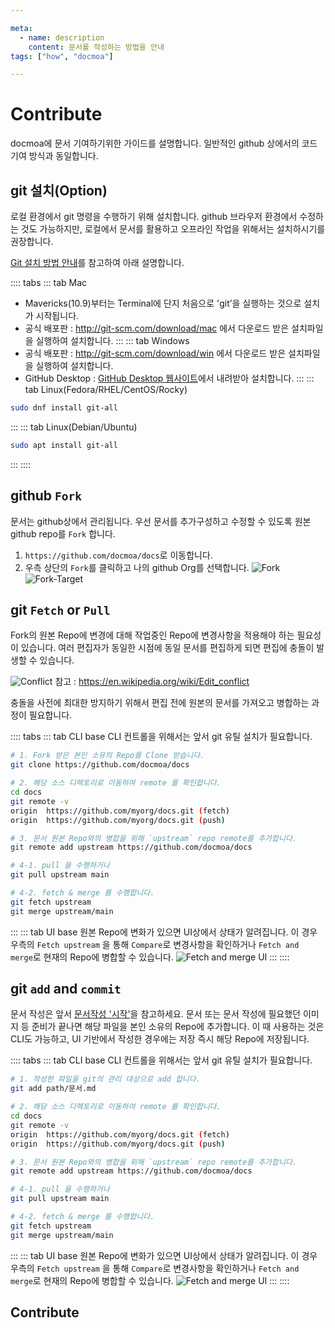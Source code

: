 ```yaml
---

meta:
  - name: description
    content: 문서를 작성하는 방법을 안내
tags: ["how", "docmoa"]

---
```


# Contribute

docmoa에 문서 기여하기위한 가이드를 설명합니다. 일반적인 github 상에서의 코드 기여 방식과 동일합니다.

## git 설치(Option)
로컬 환경에서 git 명령을 수행하기 위해 설치합니다. github 브라우저 환경에서 수정하는 것도 가능하지만, 로컬에서 문서를 활용하고 오프라인 작업을 위해서는 설치하시기를 권장합니다.

[Git 설치 방법 안내](https://git-scm.com/book/ko/v2/%EC%8B%9C%EC%9E%91%ED%95%98%EA%B8%B0-Git-%EC%84%A4%EC%B9%98)를 참고하여 아래 설명합니다.

:::: tabs
::: tab Mac
- Mavericks(10.9)부터는 Terminal에 단지 처음으로 'git’을 실행하는 것으로 설치가 시작됩니다.
- 공식 배포판 : <http://git-scm.com/download/mac> 에서 다운로드 받은 설치파일을 실행하여 설치합니다.
:::
::: tab Windows
- 공식 배포판 : <http://git-scm.com/download/win> 에서 다운로드 받은 설치파일을 실행하여 설치합니다.
- GitHub Desktop : [GitHub Desktop 웹사이트](https://desktop.github.com/)에서 내려받아 설치합니다.
:::
::: tab Linux(Fedora/RHEL/CentOS/Rocky)
```bash
sudo dnf install git-all
```
:::
::: tab Linux(Debian/Ubuntu)
```bash
sudo apt install git-all
```
:::
::::

## github `Fork`
문서는 github상에서 관리됩니다. 우선 문서를 추가구성하고 수정할 수 있도록 원본 github repo를 `Fork` 합니다.

1. `https://github.com/docmoa/docs`로 이동합니다.
2. 우측 상단의 `Fork`를 클릭하고 나의 github Org를 선택합니다.
![Fork](../image/github-fork.png "GitHub에서 Fork")
![Fork-Target](../image/github-fork-target.png "Fork 대상 Org 선택")

## git `Fetch` or `Pull`
Fork의 원본 Repo에 변경에 대해 작업중인 Repo에 변경사항을 적용해야 하는 필요성이 있습니다. 여러 편집자가 동일한 시점에 동일 문서를 편집하게 되면 편집에 충돌이 발생할 수 있습니다.

![Conflict](https://upload.wikimedia.org/wikipedia/commons/9/97/Paragraph-based_prototype_%E2%80%93_rough_visualization_of_the_functionality.png)
참고 : <https://en.wikipedia.org/wiki/Edit_conflict>

충돌을 사전에 최대한 방지하기 위해서 편집 전에 원본의 문서를 가져오고 병합하는 과정이 필요합니다.

:::: tabs
::: tab CLI base
CLI 컨트롤을 위해서는 앞서 git 유틸 설치가 필요합니다.
```bash
# 1. Fork 받은 본인 소유의 Repo를 Clone 받습니다.
git clone https://github.com/docmoa/docs

# 2. 해당 소스 디렉토리로 이동하여 remote 를 확인합니다.
cd docs
git remote -v
origin	https://github.com/myorg/docs.git (fetch)
origin	https://github.com/myorg/docs.git (push)

# 3. 문서 원본 Repo와의 병합을 위해 `upstream` repo remote를 추가합니다.
git remote add upstream https://github.com/docmoa/docs

# 4-1. pull 을 수행하거나
git pull upstream main

# 4-2. fetch & merge 를 수행합니다.
git fetch upstream
git merge upstream/main
```
:::
::: tab UI base
원본 Repo에 변화가 있으면 UI상에서 상태가 알려집니다. 이 경우 우측의 `Fetch upstream` 을 통해 `Compare`로 변경사항을 확인하거나 `Fetch and merge`로 현재의 Repo에 병합할 수 있습니다.
![Fetch and merge UI](../image/github-ui-fetch.png)
:::
::::

## git `add` and `commit`
문서 작성은 앞서 [문서작성 '시작'](/00-Howto/02-문서작성가이드/01-Start.html)을 참고하세요. 문서 또는 문서 작성에 필요했던 이미지 등 준비가 끝나면 해당 파일을 본인 소유의 Repo에 추가합니다. 이 때 사용하는 것은 CLI도 가능하고, UI 기반에서 작성한 경우에는 저장 즉시 해당 Repo에 저장됩니다.

:::: tabs
::: tab CLI base
CLI 컨트롤을 위해서는 앞서 git 유틸 설치가 필요합니다.
```bash
# 1. 작성한 파일을 git의 관리 대상으로 add 합니다.
git add path/문서.md

# 2. 해당 소스 디렉토리로 이동하여 remote 를 확인합니다.
cd docs
git remote -v
origin	https://github.com/myorg/docs.git (fetch)
origin	https://github.com/myorg/docs.git (push)

# 3. 문서 원본 Repo와의 병합을 위해 `upstream` repo remote를 추가합니다.
git remote add upstream https://github.com/docmoa/docs

# 4-1. pull 을 수행하거나
git pull upstream main

# 4-2. fetch & merge 를 수행합니다.
git fetch upstream
git merge upstream/main
```
:::
::: tab UI base
원본 Repo에 변화가 있으면 UI상에서 상태가 알려집니다. 이 경우 우측의 `Fetch upstream` 을 통해 `Compare`로 변경사항을 확인하거나 `Fetch and merge`로 현재의 Repo에 병합할 수 있습니다.
![Fetch and merge UI](../image/github-ui-fetch.png)
:::
::::

## Contribute


